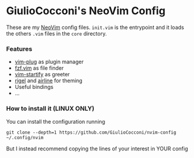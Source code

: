 # GiulioCocconi's NeoVim Config

These are my [NeoVim](https://neovim.io) config files. 
`init.vim` is the entrypoint and it loads the others `.vim` files in the `core` directory.

### Features

- [vim-plug](https://github.com/junegunn/vim-plug) as plugin manager
- [fzf.vim](https://github.com/junegunn/fzf.vim) as file finder
- [vim-startify](https://github.com/mhinz/vim-startify) as greeter
- [rigel](https://github.com/Rigellute/rigel) and [airline](https://github.com/vim-airline/vim-airline) for theming
- Useful bindings
- ...

### How to install it (LINUX ONLY)
You can install the configuration running
```
git clone --depth=1 https://github.com/GiulioCocconi/nvim-config ~/.config/nvim
```
But I instead recommend copying the lines of your interest in YOUR config
